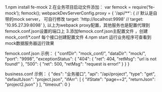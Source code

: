 1.npm install fe-mock
2.在业务项目启动文件添加：
var femock = require(‘fe-mock’);
femock();
webpackDevServerConfig.proxy = {
    '/api/**': {
        // 默认是自带的mock server， 可自行修改
        target: 'http://localhost:9998'
        // target: '10.95.27.39:8098'
    },
以上为webpack proxy配置，其他服务也是配置代理到femock.conf.json设置的端口上
3.添加femock.conf.json主配置文件 ，创建mock_conf/*.conf 每个接口创建配置文件
4.npm start 运行业务程序可查看到mock数据服务器运行效果

femock.conf.json 示例：
{
   "confDir": "mock_conf/",
   "dataDir": "mock/",
   "port": "9998",
   "exceptionStatus": {
      "404": {
         "ret": 404,
         "retMsg": "url is not found!"
      },
      "500": {
         "ret": 500,
         "retMsg": "request is error!"
      }
   }
}

business.conf 示例：
{
    "des": "业务接口",
    "api": "/api/project",
    "type": "get",
    "defaultJson": "project.json",
    "ifArr": [
        {
        "ifState": "page==2",
        "returnJson": "project2.json"
        }
    ],
    "timeout": 0
}
